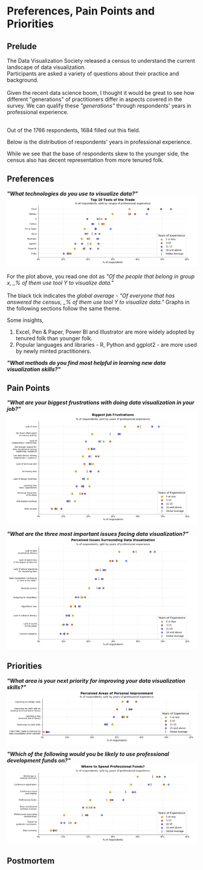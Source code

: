 Preferences, Pain Points and Priorities
===

Prelude
---
The Data Visualization Society released a census to understand the current landscape of data visualization. <br>
Participants are asked a variety of questions about their practice and background. <br><br>
Given the recent data science boom, I thought it would be great to see how different "generations" of practitioners differ in aspects covered in the survey. We can qualify these *"generations"* through respondents' years in professional experience.<br><br>

Out of the 1766 respondents, 1684 filled out this field.

Below is the distribution of respondents' years in professional experience.


While we see that the base of respondents skew to the younger side, the census also has decent representation from more tenured folk.

Preferences
---
<b><i>"What technologies do you use to visualize data?"</i></b>
<img src="/2020 Survey Viz/tech_respondents.png"></img>

For the plot above, you read one dot as *"Of the people that belong in group x, _% of them use tool Y to visualize data."*<br><br>
The black tick indicates the *global average* - *"Of everyone that has answered the census, _% of them use tool Y to visualize data."*
Graphs in the following sections follow the same theme.

Some insights, 
1. Excel, Pen & Paper, Power BI and Illustrator are more widely adopted by tenured folk than younger folk.
2. Popular languages and libraries - R, Python and ggplot2 - are more used by newly minted practitioners.

<b><i>"What methods do you find most helpful in learning new data visualization skills?"</i></b>
<TO-DO>

Pain Points
---
***"What are your biggest frustrations with doing data visualization in your job?"***
<img src="/2020 Survey Viz/frus_respondents.png"></img>

***"What are the three most important issues facing data visualization?"***
<img src="/2020 Survey Viz/issu_respondents.png"></img>

Priorities
---
***"What area is your next priority for improving your data visualization skills?"***
<img src="/2020 Survey Viz/area_respondents.png"></img>

***"Which of the following would you be likely to use professional development funds on?"***
<img src="/2020 Survey Viz/devs_respondents.png"></img>


Postmortem
---
